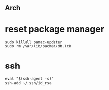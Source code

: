 ## Arch

# reset package manager

```
sudo killall pamac-updater
sudo rm /var/lib/pacman/db.lck
```

# ssh

```
eval "$(ssh-agent -s)"
ssh-add ~/.ssh/id_rsa
```
